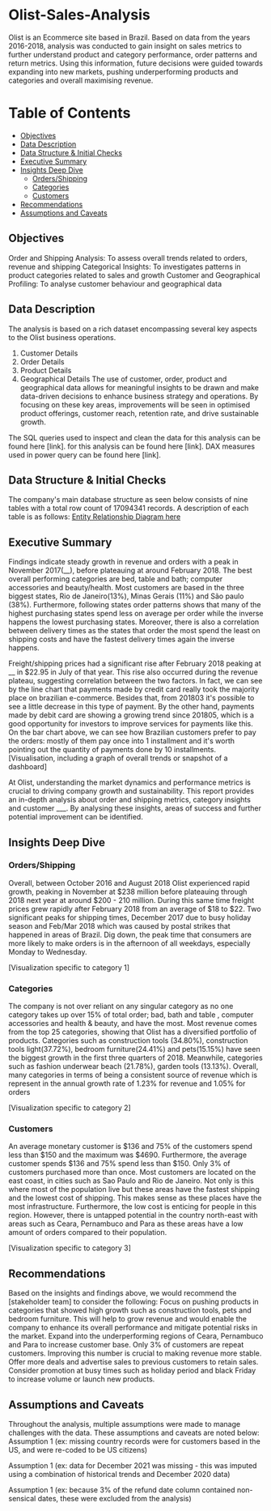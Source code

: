 # Olist-Sales-Analysis

Olist is an Ecommerce site based in Brazil. Based on data from the years 2016-2018, analysis was conducted to gain insight on sales metrics to further understand product and category performance, order patterns and return metrics. Using this information, future decisions were guided towards expanding into new markets, pushing underperforming products and categories and overall maximising revenue.  

# Table of Contents

- [Objectives](#Objectives)
- [Data Description](#Data_Description)
- [Data Structure & Initial Checks](#Data_Structure_&_Initial_Checks)
- [Executive Summary](#Executive_Summary)
- [Insights Deep Dive](#Insights_Deep_Dive)
  - [Orders/Shipping](#Orders/Shipping)
  - [Categories](#Categories)
  - [Customers](#Customers)
- [Recommendations](#Recommendations)
- [Assumptions and Caveats](#Assumptions_and_Caveats)

## Objectives
Order and Shipping Analysis: To assess overall trends related to orders, revenue and shipping
Categorical Insights: To investigates patterns in product categories related to sales and growth 
Customer and Geographical Profiling: To analyse customer behaviour and geographical data  

## Data Description
The analysis is based on a rich dataset encompassing several key aspects to the Olist business operations.
1. Customer Details
2. Order Details
3. Product Details
4. Geographical Details
The use of customer, order, product and geographical data allows for meaningful insights to be drawn and make data-driven decisions to enhance business strategy and operations. By focusing on these key areas, improvements will be seen in optimised product offerings,  customer reach, retention rate, and drive sustainable growth.

The SQL queries used to inspect and clean the data for this analysis can be found here [link].
for this analysis can be found here [link].
DAX measures used in power query can be found here [link].

## Data Structure & Initial Checks
The company's main database structure as seen below consists of nine tables with a total row count of 17094341 records. A description of each table is as follows:
[Entity Relationship Diagram here](assets/ERD/)

## Executive Summary

Findings indicate steady growth in revenue and orders with a peak in November 2017(__), before plateauing at around February 2018. The best overall performing categories are bed, table and bath; computer accessories and beauty/health. Most customers are based in the three biggest states, Rio de Janeiro(13%), Minas Gerais (11%) and São paulo (38%). Furthermore, following states order patterns shows that many of the highest purchasing states spend less on average per order while the inverse happens the lowest purchasing states. Moreover, there is also a correlation between delivery times as the states that order the most spend the least on shipping costs and have the fastest delivery times again the inverse happens. 

Freight/shipping prices had a significant rise after February 2018 peaking at __ in $22.95 in July of that year. This rise also occurred during the revenue plateau, suggesting correlation between the two factors. In fact, we can see by the line chart that payments made by credit card really took the majority place on brazilian e-commerce. Besides that, from 201803 it's possible to see a little decrease in this type of payment. By the other hand, payments made by debit card are showing a growing trend since 201805, which is a good opportunity for investors to improve services for payments like this.
On the bar chart above, we can see how Brazilian customers prefer to pay the orders: mostly of them pay once into 1 installment and it's worth pointing out the quantity of payments done by 10 installments.
[Visualisation, including a graph of overall trends or snapshot of a dashboard]

At Olist, understanding the market dynamics and performance metrics is crucial to driving company growth and sustainability. This report provides an in-depth analysis about order and shipping metrics, category insights and customer ___. By analysing these insights, areas of success and further potential improvement can be identified. 

## Insights Deep Dive

### Orders/Shipping
Overall, between October 2016 and August 2018 Olist experienced rapid growth, peaking in November at $238 million before plateauing through 2018 next year at around $200 - 210 million. During this same time freight prices grew rapidly after February 2018 from an average of $18 to $22. Two significant peaks for shipping times, December 2017 due to busy holiday season and Feb/Mar 2018 which was caused by postal strikes that happened in areas of Brazil. Dig down, the peak time that consumers are more likely to make orders is in the afternoon of all weekdays, especially Monday to Wednesday.

[Visualization specific to category 1]

### Categories
The company is not over reliant on any singular category as no one category takes up over 15% of total order; bad, bath and table , computer accessories and health & beauty, and have the most. Most revenue comes from the top 25 categories, showing that Olist has a diversified portfolio of products. Categories such as construction tools (34.80%), construction tools light(37.72%), bedroom furniture(24.41%) and pets(15.15%) have seen the biggest growth in the first three quarters of 2018. Meanwhile, categories such as fashion underwear beach (21.78%), garden tools (13.13%). Overall, many categories in terms of being a consistent source of revenue which is represent in the annual growth rate of 1.23% for revenue and 1.05% for orders


[Visualization specific to category 2]

### Customers
An average monetary customer is $136 and 75% of the customers spend less than $150 and the maximum was $4690. Furthermore, the average customer spends $136 and 75% spend less than $150. Only 3% of customers purchased more than once. Most customers are located on the east coast, in cities such as Sao Paulo and Rio de Janeiro. Not only is this where most of the population live but these areas have the fastest shipping and the lowest cost of shipping. This makes sense as these places have the most infrastructure. Furthermore, the low cost is enticing for people in this region. However, there is untapped potential in the country north-east with areas such as Ceara, Pernambuco and Para as these areas have a low amount of orders compared to their population.


[Visualization specific to category 3]

## Recommendations
Based on the insights and findings above, we would recommend the [stakeholder team] to consider the following:
Focus on pushing products in categories that showed high growth such as construction tools, pets and bedroom furniture. This will help to grow revenue and would enable the company to enhance its overall performance and mitigate potential risks in the market.
Expand into the underperforming regions of Ceara, Pernambuco and Para to increase customer base. 
Only 3% of customers are repeat customers. Improving this number is crucial to making revenue more stable. Offer more deals and advertise sales to previous customers to retain sales.
Consider promotion at busy times such as holiday period and black Friday to increase volume or launch new products.

## Assumptions and Caveats
Throughout the analysis, multiple assumptions were made to manage challenges with the data. These assumptions and caveats are noted below:
Assumption 1 (ex: missing country records were for customers based in the US, and were re-coded to be US citizens)


Assumption 1 (ex: data for December 2021 was missing - this was imputed using a combination of historical trends and December 2020 data)


Assumption 1 (ex: because 3% of the refund date column contained non-sensical dates, these were excluded from the analysis)
